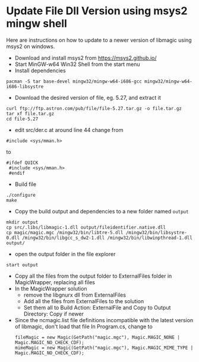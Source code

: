 Update File Dll Version using msys2 mingw shell
===============================================
Here are instructions on how to update to a newer version of libmagic using msys2 on windows.

* Download and install msys2 from https://msys2.github.io/
* Start MinGW-w64 Win32 Shell from the start menu
* Install dependencies
```
pacman -S tar base-devel mingw32/mingw-w64-i686-gcc mingw32/mingw-w64-i686-libsystre
```
* Download the desired version of file, eg. 5.27, and extract it
```
curl ftp://ftp.astron.com/pub/file/file-5.27.tar.gz -o file.tar.gz
tar xf file.tar.gz
cd file-5.27
```
* edit src/der.c
at around line 44 change from
```
#include <sys/mman.h>
```
 to
```
#ifdef QUICK
 #include <sys/mman.h>
 #endif
```
* Build file
```
./configure
make
```
* Copy the build output and dependencies to a new folder named `output`
```
mkdir output
cp src/.libs/libmagic-1.dll output/fileidentifier.native.dll
cp magic/magic.mgc /mingw32/bin/libtre-5.dll /mingw32/bin/libsystre-0.dll /mingw32/bin/libgcc_s_dw2-1.dll /mingw32/bin/libwinpthread-1.dll output/
```
* open the output folder in the file explorer
```
start output
```

* Copy all the files from the output folder to ExternalFiles folder in MagicWrapper, replacing all files
* In the MagicWrapper solution
	* remove the libgnurx dll from ExternalFiles
	* Add all the files from ExternalFiles to the solution
	* Set them all to Build Action: ExternalFile and Copy to Output Directory: Copy if newer
* Since the ncmagic.list file definitions incompatible with the latest version of libmagic, don't load that file
	In Program.cs, change to
	```
	fileMagic = new Magic(GetPath("magic.mgc"), Magic.MAGIC_NONE | Magic.MAGIC_NO_CHECK_CDF);
	mimeMagic = new Magic(GetPath("magic.mgc"), Magic.MAGIC_MIME_TYPE | Magic.MAGIC_NO_CHECK_CDF);
	```

